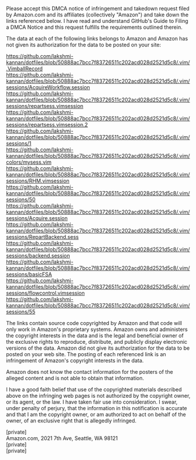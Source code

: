 Please accept this DMCA notice of infringement and takedown request filed by Amazon.com and its affiliates (collectively "Amazon") and take
down the links referenced below. I have read and understand GitHub's Guide to Filing a DMCA Notice and this request fulfills the requirements outlined therein.

The data at each of the following links belongs to Amazon and Amazon has not given its authorization for the data to be posted on your site:

https://github.com/lakshmi-kannan/dotfiles/blob/50888ac7bcc7f83726511c202acd028d2521d5c8/.vim/.VimballRecord  
https://github.com/lakshmi-kannan/dotfiles/blob/50888ac7bcc7f83726511c202acd028d2521d5c8/.vim/sessions/AcquireWorkflow.session  
https://github.com/lakshmi-kannan/dotfiles/blob/50888ac7bcc7f83726511c202acd028d2521d5c8/.vim/sessions/repartsess.vimsession  
https://github.com/lakshmi-kannan/dotfiles/blob/50888ac7bcc7f83726511c202acd028d2521d5c8/.vim/sessions/repartsess.vimsession.2  
https://github.com/lakshmi-kannan/dotfiles/blob/50888ac7bcc7f83726511c202acd028d2521d5c8/.vim/sessions/1  
https://github.com/lakshmi-kannan/dotfiles/blob/50888ac7bcc7f83726511c202acd028d2521d5c8/.vim/colors/mysess.vim  
https://github.com/lakshmi-kannan/dotfiles/blob/50888ac7bcc7f83726511c202acd028d2521d5c8/.vim/sessions/RHM.vimsession  
https://github.com/lakshmi-kannan/dotfiles/blob/50888ac7bcc7f83726511c202acd028d2521d5c8/.vim/sessions/50  
https://github.com/lakshmi-kannan/dotfiles/blob/50888ac7bcc7f83726511c202acd028d2521d5c8/.vim/sessions/Acquire.session  
https://github.com/lakshmi-kannan/dotfiles/blob/50888ac7bcc7f83726511c202acd028d2521d5c8/.vim/sessions/RepartBackend.sess  
https://github.com/lakshmi-kannan/dotfiles/blob/50888ac7bcc7f83726511c202acd028d2521d5c8/.vim/sessions/backend.session  
https://github.com/lakshmi-kannan/dotfiles/blob/50888ac7bcc7f83726511c202acd028d2521d5c8/.vim/sessions/basicFSA  
https://github.com/lakshmi-kannan/dotfiles/blob/50888ac7bcc7f83726511c202acd028d2521d5c8/.vim/sessions/flowcontrol.vimsession  
https://github.com/lakshmi-kannan/dotfiles/blob/50888ac7bcc7f83726511c202acd028d2521d5c8/.vim/sessions/55  

The links contain source code copyrighted by Amazon and that code will only work in Amazon's proprietary systems. Amazon owns and administers the copyright interests in the data and is the legal and beneficial owner of the exclusive rights to reproduce, distribute, and publicly display electronic versions of the data. Amazon did not give its authorization for the data to be posted on your web site. The posting of each referenced link is an infringement of Amazon's copyright interests in the data.

Amazon does not know the contact information for the posters of the alleged content and is not able to obtain that information.

I have a good faith belief that use of the copyrighted materials described above on the infringing web pages is not authorized by the copyright owner, or its agent, or the law. I have taken fair use into consideration. I swear, under penalty of perjury, that the information in this notification is accurate and that I am the copyright owner, or am authorized to act on behalf of the owner, of an exclusive right that is allegedly infringed.

[private]  
Amazon.com, 2021 7th Ave, Seattle, WA 98121  
[private]  
[private]  
